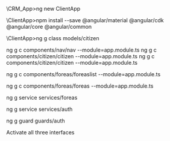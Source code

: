 

\CRM_App>ng new ClientApp

\ClientApp>npm install --save @angular/material @angular/cdk @angular/core @angular/common

\ClientApp>ng g class models/citizen

ng g c components/nav/nav --module=app.module.ts
ng g c components/citizen/citizen --module=app.module.ts
ng g c components/citizen/citizen --module=app.module.ts

ng g c components/foreas/foreaslist --module=app.module.ts


ng g c components/foreas/foreas --module=app.module.ts

ng g service services/foreas 

ng g service services/auth 

ng g guard guards/auth

Activate all three interfaces
